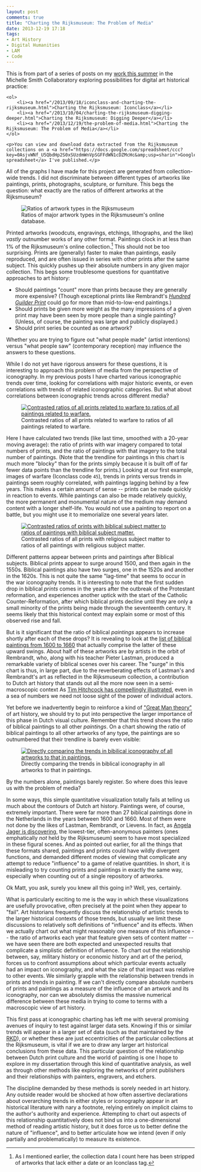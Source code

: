 ```yaml
---
layout: post
comments: true
title: "Charting the Rijksmuseum: The Problem of Media"
date: 2013-12-19 17:18
tags:
- Art History
- Digital Humanities
- LAM
- Code
---
```


<aside>
	<p>This is from part of a series of posts on my <a href="http://web.archive.org/web/20210228072458/http://michellesmithcollaboratory.umd.edu/summer-gas-set-high-bar">work this summer</a> in the Michelle Smith Collaboratory exploring possibilities for digital art historical practice:</p>


	<ol>
		<li><a href="/2013/09/18/iconclass-and-charting-the-rijksmuseum.html">Charting the Rijksmuseum: Iconclass</a></li>
		<li><a href="/2013/10/04/charting-the-rijksmuseum-digging-deeper.html">Charting the Rijksmuseum: Digging Deeper</a></li>
		<li><a href="/2013/12/19/the-problem-of-media.html">Charting the Rijksmuseum: The Problem of Media</a></li>
	</ol>

	<p>You can view and download data extracted from the Rijksmuseum collections on a <a href="https://docs.google.com/spreadsheet/ccc?key=0AsjvWNf_U5QbdHp2S0xSUzdmWnVpSGFFdWN1cDZMcHc&amp;usp=sharin">Google spreadsheet</a> I've published.</p>
</aside>


All of the graphs I have made for this project are generated from collection-wide trends.
I did not discriminate between different types of artworks like paintings, prints, photographs, sculpture, or furniture.
This begs the question: what exactly are the ratios of different artworks at the Rijksmuseum?

<figure>
<img src="/assets/images-display/artwork_types.svg" alt="Ratios of artwork types in the Rijksmuseum" />
<figcaption>Ratios of major artwork types in the Rijksmuseum's online database.</figcaption>
</figure>

Printed artworks (woodcuts, engravings, etchings, lithographs, and the like) *vastly* outnumber works of any other format.
Paintings clock in at less than 1% of the Rijksmuseum's online collection.[^cleaned]
This should not be too surprising.
Prints are (generally) faster to make than paintings, easily reproduced, and are often issued in series with other prints after the same subject.
This quickly pushes up their absolute numbers in any given major collection.
This begs some troublesome questions for quantitative approaches to art history:

- Should paintings "count" more than prints because they are generally more expensive? (Though exceptional prints like Rembrandt's [*Hundred Guilder Print*](http://en.wikipedia.org/wiki/Hundred_Guilder_Print) could go for more than mid-to-low-end paintings.)
- Should prints be given more weight as the many impressions of a given print may have been seen by more people than a single painting? (Unless, of course, the painting was large and publicly displayed.)
- Should print series be counted as one artwork?

Whether you are trying to figure out "what people made" (artist intentions) versus "what people saw" (contemporary reception) may influence the answers to these questions.

[^cleaned]: As I mentioned earlier, the collection data I count here has been stripped of artworks that lack either a date or an Iconclass tag.

While I do not yet have rigorous answers for these questions, it is interesting to approach this problem of media from the perspective of iconography.
In my previous posts I have charted various iconographic trends over time, looking for correlations with major historic events, or even correlations with trends of related iconographic categories.
But what about correlations between iconographic trends across different media?

<figure>
<a href="/assets/images-display/war_media.svg"><img src="/assets/images-display/war_media.svg" alt="Contrasted ratios of all prints related to warfare to ratios of all paintings related to warfare." /></a>
<figcaption>Contrasted ratios of all prints related to warfare to ratios of all paintings related to warfare.</figcaption>
</figure>

Here I have calculated two trends (like last time, smoothed with a 20-year moving average): the ratio of prints with war imagery compared to total numbers of prints, and the ratio of paintings with that imagery to the total number of paintings.
(Note that the trendline for paintings in this chart is much more "blocky" than for the prints simply because it is built off of far fewer data points than the trendline for prints.)
Looking at our first example, images of warfare (Iconclass code `45`), trends in prints versus trends in paintings seem roughly correlated, with paintings lagging behind by a few years.
This makes a certain amount of sense -- prints can be made quickly in reaction to events.
While paintings can also be made relatively quickly, the more permanent and monumental nature of the medium may demand content with a longer shelf-life.
You would not use a painting to report on a battle, but you might use it to memorialize one several years later.

<figure>
<a href="/assets/images-display/bible_media.svg"><img src="/assets/images-display/bible_media.svg" alt="Contrasted ratios of prints with biblical subject matter to ratios of paintings with biblical subject matter." /></a>
<figcaption>Contrasted ratios of all prints with religious subject matter to ratios of all paintings with religious subject matter.</figcaption>
</figure>

Different patterns appear between prints and paintings after Biblical subjects.
Biblical prints appear to surge around 1500, and then again in the 1550s.
Biblical paintings also have two surges, one in the 1520s and another in the 1620s.
This is not quite the same "lag-time" that seems to occur in the war iconography trends.
It is interesting to note that the first sudden drop in biblical *prints* comes in the years after the outbreak of the Protestant reformation, and experiences another uptick with the start of the Catholic Counter-Reformation, after which biblical prints decline until they are only a small minority of the prints being made through the seventeenth century.
It seems likely that this historical context may explain some or most of this observed rise and fall.

But is it significant that the ratio of biblical *paintings* appears to increase shortly after each of these drops?
It is revealing to look at the [list of biblical paintings from 1600 to 1660](/assets/docs/biblical-paintings.html) that actually comprise the latter of these upward swings.
About half of these artworks are by artists in the orbit of Rembrandt, who, along with his teacher Pieter Lastman, produced a remarkable variety of biblical scenes over his career.
The "surge" in this chart is thus, in large part, due to the reverberating effects of Lastman's and Rembrandt's art as reflected in the Rijksmuseum collection, a contribution to Dutch art history that stands out all the more now seen in a semi-macroscopic context
As [Tim Hitchcock has compellingly illustrated][hitchcock], even in a sea of numbers we need not loose sight of the power of individual actors.

Yet before we inadvertently begin to reinforce a kind of ["Great Man theory"](http://en.wikipedia.org/wiki/Great_man_theory) of art history, we should try to put into perspective the larger importance of this phase in Dutch visual culture.
Remember that this trend shows the ratio of biblical paintings to all other *paintings*.
On a chart showing the ratio of biblical paintings to all other artworks of any type, the paintings are so outnumbered that their trendline is barely even visible:

<figure>
<a href="/assets/images-display/bible_paintings_media.svg"><img src="/assets/images-display/bible_paintings_media.svg" alt="Directly comparing the trends in bibilical iconography of all artworks to that in paintings." /></a>
<figcaption>Directly comparing the trends in biblical iconography in all artworks to that in paintings.</figcaption>
</figure>

By the numbers alone, paintings barely register.
So where does this leave us with the problem of media?

In some ways, this simple quantitative visualization totally fails at telling us much about the contours of Dutch art history.
Paintings were, of course, extremely important.
There were far more than 27 biblical paintings done in the Netherlands in the years between 1600 and 1660.
Most of them were not done by the likes of Lastman, Rembrandt, or Lievens.
In fact, as [Angela Jager is discovering](/2013/10/30/sixteenth-century.html), the lowest-tier, often-anonymous painters (ones emphatically *not* held by the Rijksmuseum) seem to have most specialized in these figural scenes.
And as pointed out earlier, for all the things that these formats shared, paintings and prints could have wildly divergent functions, and demanded different modes of viewing that complicate any attempt to reduce "influence" to a game of relative quantities.
In short, it is misleading to try counting prints and paintings in exactly the same way, especially when counting out of a single repository of artworks.

Ok Matt, you ask, surely you knew all this going in?
Well, yes, certainly.

What is particularly exciting to me is the way in which these visualizations are usefully provocative, often precisely at the point when they appear to "fail".
Art historians frequently discuss the relationship of artistic trends to the larger historical contexts of those trends, but usually we limit these discussions to relatively soft definitions of "influence" and its effects.
When we actually chart out what might reasonably one measure of this influence -- the ratio of artworks each year that feature given sets of content matter -- we have seen there are both expected and unexpected results that complicate a simplistic definition of influence.
To chart out the relationship between, say, military history or economic history and art of the period, forces us to confront assumptions about which particular events actually had an impact on iconography, and what the size of that impact was relative to other events.
We similarly grapple with the relationship between trends in prints and trends in painting.
If we can't directly compare absolute numbers of prints and paintings as a measure of the influence of an artwork and its iconography, nor can we absolutely dismiss the massive numerical difference between these media in trying to come to terms with a macroscopic view of art history.

This first pass at iconographic charting has left me with several promising avenues of inquiry to test against larger data sets.
Knowing if this or similar trends will appear in a larger set of data (such as that maintained by the [RKD](http://www.rkd.nl)), or whether these are just eccentricities of the particular collections at the Rijksmuseum, is vital if we are to draw any larger art historical conclusions from these data.
This particular question of the relationship between Dutch print culture and the world of painting is one I hope to explore in my dissertation through this kind of quantitative analysis, as well as through other methods like exploring the networks of print publishers and their relationships with painters, engravers, and etchers.


The discipline demanded by these methods is sorely needed in art history.
Any outside reader would be shocked at how often assertive declarations about overarching trends in either styles or iconography appear in art historical literature with nary a footnote, relying entirely on implicit claims to the author's authority and experience.
Attempting to chart out aspects of this relationship quantitatively does not bind us into a one-dimensional method of reading artistic history, but it does force us to better define the nature of "influence", and to better articulate how we intend (even if only partially and problematically) to measure its existence.




[hitchcock]: http://historyonics.blogspot.com/2013/12/big-data-for-dead-people-digital.html
